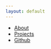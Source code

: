 ```yaml
---
layout: default
---
```


* [About](#)
* [Projects](/projects.html)
* [Github](http://github.com/aboutaaron)